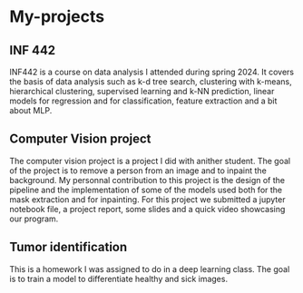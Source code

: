 # My-projects

## INF 442

INF442 is a course on data analysis I attended during spring 2024. It covers the basis of data analysis such as k-d tree search, clustering with k-means, hierarchical clustering, supervised learning and k-NN prediction, linear models for regression and for classification, feature extraction and a bit about MLP.

## Computer Vision project

The computer vision project is a project I did with anither student. The goal of the project is to remove a person from an image and to inpaint the background. My personnal contribution to this project is the design of the pipeline and the implementation of some of the models used both for the mask extraction and for inpainting. For this project we submitted a jupyter notebook file, a project report, some slides and a quick video showcasing our program.

## Tumor identification

This is a homework I was assigned to do in a deep learning class. The goal is to train a model to differentiate healthy and sick images.

